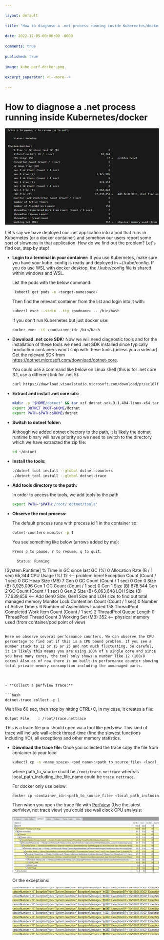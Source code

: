 ```yaml
---

layout: default

title: "How to diagnose a .net process running inside Kubernetes/docker"

date: 2022-12-05-00:00:00 -0000

comments: true

published: true

image: kube-perf-docker.png

excerpt_separator: <!--more-->

---
```



# How to diagnose a .net process running inside Kubernetes/docker

![kube-perf-docker](/assets/kube-perf-docker.png)

Let's say we have deployed our .net application into a pod that runs in Kubernetes (or a docker container) and somehow our users report some sort of slowness in that application. How do we find out the problem? Let's find out, step by step!
<!--more-->


- **Login to a terminal in your container:** If you use Kubernetes, make sure you have your kube .config is ready and deployed in ~/.kube/config. If you do use WSL with docker desktop, the /.kube/config file is shared within windows and WSL. 

   List the pods with the below command:

  ```bash
   kubectl get pods -n <target-namespace>
  ```
  Then find the relevant container from the list and login into it with:
   
  ```bash
  kubectl exec --stdin --tty <podname> -- /bin/bash
  ```
  If you don't run Kubernetes but just docker use:
   
  ```bash
  docker exec -it <container_id> /bin/bash
  ```

- **Download .net core SDK:** Now we will need diagnostic tools and for the installation of these tools we need .net SDK installed since typically production containers won't ship with these tools (unless you a sidecar). Get the relevant SDK from https://dotnet.microsoft.com/download/dotnet-core. 

  You could use a command like below on Linux shell (this is for .net core 3.1, use a different link for .net 5):

  ```bash
  curl https://download.visualstudio.microsoft.com/download/pr/ec187f12-929e-4aa7-8abc-2f52e147af1d/56b0dbb5da1c191bff2c271fcd6e6394/dotnet-sdk-3.1.404-linux-x64.tar.gz --output   dotnet-sdk-3.1.404-linux-x64.tar.gz
  ```

- **Extract and install .net core sdk:**

  ```bash
  mkdir -p "$HOME/dotnet" && tar xzf dotnet-sdk-3.1.404-linux-x64.tar.gz -C "$HOME/dotnet"
  export DOTNET_ROOT=$HOME/dotnet
  export PATH=$PATH:$HOME/dotnet
  ```

- **Switch to dotnet folder:**

  Although we added dotnet directory to the path, it is likely the dotnet runtime binary will have priority so we need to switch to the directory which we have extracted the zip file:

  ```bash
  cd ~/dotnet
  ```

- **Install the tools:**

  ```bash
  ./dotnet tool install --global dotnet-counters
  ./dotnet tool install --global dotnet-trace
  ```

- **Add tools directory to the path:**

  In order to access the tools, we add tools to the path

  ```bash
  export PATH="$PATH:/root/.dotnet/tools"
  ```

- **Observe the root process:**

  The default process runs with process id 1 in the container so:

  ```bash
  dotnet-counters monitor -p 1
  ```

  You see something like below (arrows added by me):

  ```
  Press p to pause, r to resume, q to quit.

    Status: Running

[System.Runtime]
    % Time in GC since last GC (%)                                 0
    Allocation Rate (B / 1 sec)                               65,344
    CPU Usage (%)                                                 12 <-- problem here!
    Exception Count (Count / 1 sec)                                0 
    GC Heap Size (MB)                                              7
    Gen 0 GC Count (Count / 1 sec)                                 0
    Gen 0 Size (B)                                         3,925,096
    Gen 1 GC Count (Count / 1 sec)                                 0
    Gen 1 Size (B)                                           878,544
    Gen 2 GC Count (Count / 1 sec)                                 0
    Gen 2 Size (B)                                         6,063,648
    LOH Size (B)                                          77,639,656 <-- Add Gen0 Size, Gen1 Size and LOH size to find out total managed memory
    Monitor Lock Contention Count (Count / 1 sec)                  0
    Number of Active Timers                                        6
    Number of Assemblies Loaded                                  158
    ThreadPool Completed Work Item Count (Count / 1 sec)           2
    ThreadPool Queue Length                                        0
    ThreadPool Thread Count                                        3
    Working Set (MB)                                             352 <-- physical memory used (from container/pod point of view)
   ```

  Here we observe several performance counters. We can observe the CPU percentage to find out if this is a CPU bound problem. If you see a number stuck to 12 or 15 or 25 and not much fluctuating, be careful, it is likely this means you are using 100% of a single core and since you have many cores, the tool only shows a number like 12 (100/8 cores) Also as of now there is no built-in performance counter showing total private memory consumption including the unmanaged parts.



- **Collect a perfview trace:**

  ```bash
  dotnet-trace collect -p 1
  ```



  Wait like 60 sec, then stop by hitting CTRL+C, In my case, it creates a file:

  ```
  Output File    : /root/trace.nettrace
  ```

  This is a trace file you should open via a tool like perfview. This kind of trace will include wall-clock thread-time (find the slowest functions including I/O), all exceptions and other memory statistics.

- **Download the trace file:**
  Once you collected the trace copy the file from container to your local

  ```bash
  kubectl cp -n <name_space> <pod_name>:<path_to_source_file> <local_path_including_the_file_name>
  ```

  where path_to_source could be `/root/trace.nettrace` whereas local_path_including_the_file_name could be `trace.nettrace`.



  For docker only use below:



  ```bash
  docker cp <container_id>:<path_to_source_file> <local_path_including_the_file_name>
  ```



  Then when you open the trace file with [Perfview](https://github.com/Microsoft/perfview/releases)  (Use the latest perfview, not trace view) 
you could see wall clock CPU analysis:

  ![CPU](/assets/cpu.png)

  Or the exceptions:

  ![!exceptions](/assets/exceptions.png)



